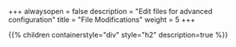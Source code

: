 +++
alwaysopen = false
description = "Edit files for advanced configuration"
title = "File Modifications"
weight = 5
+++

{{% children containerstyle="div" style="h2" description=true %}}
